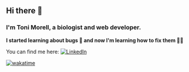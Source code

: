 ## Hi there 👋

<!--
**tonimorell/tonimorell** is a ✨ _special_ ✨ repository because its `README.md` (this file) appears on your GitHub profile.

Here are some ideas to get you started:

- 🔭 I’m currently working on ...
- 🌱 I’m currently learning ...
- 👯 I’m looking to collaborate on ...
- 🤔 I’m looking for help with ...
- 💬 Ask me about ...
- 📫 How to reach me: ...
- 😄 Pronouns: ...
- ⚡ Fun fact: ...
-->

### I'm Toni Morell, a biologist and web developer.

**I started learning about bugs 🐞 and now I'm learning how to fix them 👩‍💻**

You can find me here: 
[![LinkedIn](https://img.shields.io/badge/LinkedIn-Toni_Morell-0A66C2?style=for-the-badge&logo=linkedin&logoColor=white&labelColor=101010)](https://www.linkedin.com/in/toni-m-8458a1159)

[![wakatime](https://wakatime.com/badge/user/0314f862-a840-4097-a5f5-e3b2f2c099f9.svg)](https://wakatime.com/@0314f862-a840-4097-a5f5-e3b2f2c099f9)
